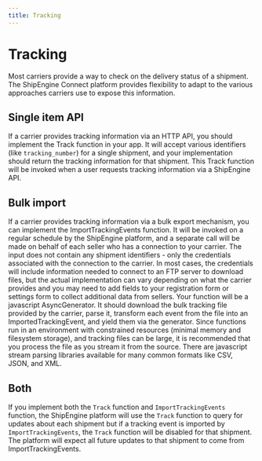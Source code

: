 ```yaml
---
title: Tracking
---
```


# Tracking
Most carriers provide a way to check on the delivery status of a shipment.
The ShipEngine Connect platform provides flexibility to adapt to the various
approaches carriers use to expose this information.

## Single item API
If a carrier provides tracking information via an HTTP API, you should implement
the Track function in your app. It will accept various identifiers (like
`tracking_number`) for a single shipment, and your implementation should return
the tracking information for that shipment. This Track function will be invoked
when a user requests tracking information via a ShipEngine API.

## Bulk import
If a carrier provides tracking information via a bulk export mechanism, you can
implement the ImportTrackingEvents function. It will be invoked on a regular
schedule by the ShipEngine platform, and a separate call will be made on behalf
of each seller who has a connection to your carrier. The input does not contain
any shipment identifiers - only the credentials associated with the connection
to the carrier. In most cases, the credentials will include information needed
to connect to an FTP server to download files, but the actual implementation
can vary depending on what the carrier provides and you may need to add fields
to your registration form or settings form to collect additional data from
sellers. Your function will be a javascript AsyncGenerator. It should download
the bulk tracking file provided by the carrier, parse it, transform each event
from the file into an ImportedTrackingEvent, and yield them via the generator.
Since functions run in an environment with constrained resources (minimal
memory and filesystem storage), and tracking files can be large, it is
recommended that you process the file as you stream it from the source.
There are javascript stream parsing libraries available for many common formats
like CSV, JSON, and XML.

## Both
If you implement both the `Track` function and `ImportTrackingEvents` function,
the ShipEngine platform will use the `Track` function to query for updates about
each shipment but if a tracking event is imported by `ImportTrackingEvents`,
 the `Track` function will be disabled for that shipment. The platform will
expect all future updates to that shipment to come from ImportTrackingEvents.
